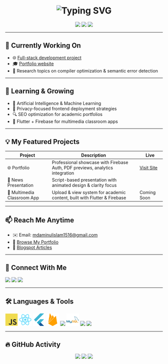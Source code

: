 <h1 align="center">
  <img src="https://readme-typing-svg.herokuapp.com?font=Fira+Code&size=28&duration=2500&pause=800&color=36BCF7&center=true&vCenter=true&width=600&lines=Hi+👋+I'm+Aminul+Islam;Frontend+Developer+from+Bangladesh;AI+%26+ML+Learner;Welcome+to+my+GitHub+Profile!" alt="Typing SVG" />
</h1>

<p align="center">
  <img src="https://img.shields.io/badge/Frontend-Developer-36BCF7?style=flat-square&logo=html5&logoColor=white" />
  <img src="https://img.shields.io/badge/AI%20Enthusiast-Machine%20Learning-green?style=flat-square&logo=python&logoColor=white" />
  <img src="https://img.shields.io/badge/Location-Bangladesh-ff69b4?style=flat-square&logo=google-maps" />
</p>

---

## 🔭 Currently Working On

- 🌐 [Full-stack development project](https://sylhet-tution.netlify.app/)
- 🎓 [Portfolio website](https://aminul-port.netlify.app/)
- 🧠 Research topics on compiler optimization & semantic error detection

---

## 🌱 Learning & Growing

- 📘 Artificial Intelligence & Machine Learning
- 🔐 Privacy-focused frontend deployment strategies
- 🔍 SEO optimization for academic portfolios
- 🔄 Flutter + Firebase for multimedia classroom apps

---

## 💡 My Featured Projects

| Project | Description | Live |
|--------|-------------|------|
| 🌐 Portfolio | Professional showcase with Firebase Auth, PDF previews, analytics integration | [Visit Site](https://aminul-port.netlify.app/) |
| 📰 News Presentation | Script-based presentation with animated design & clarity focus | |
| 📱 Multimedia Classroom App | Upload & view system for academic content, built with Flutter & Firebase | Coming Soon |

---

## 📫 Reach Me Anytime

- ✉️ Email: [mdaminulislam1516@gmail.com](mailto:mdaminulislam1516@gmail.com)
- 📄 [Browse My Portfolio](https://aminul-port.netlify.app/)
- 📝 [Blogspot Articles](https://amndjcjcn360.blogspot.com/?m=1)

---

## 📡 Connect With Me

<p align="left">
  <a href="mailto:mdaminulislam1516@gmail.com"><img src="https://img.shields.io/badge/Gmail-D14836?style=for-the-badge&logo=gmail&logoColor=white"/></a>
  <a href="https://github.com/aminul-port" target="_blank"><img src="https://img.shields.io/badge/GitHub-181717?style=for-the-badge&logo=github&logoColor=white"/></a>
  <a href="https://www.linkedin.com" target="_blank"><img src="https://img.shields.io/badge/LinkedIn-0077B5?style=for-the-badge&logo=linkedin&logoColor=white"/></a>
</p>

---

## 🛠️ Languages & Tools

<p align="left">
  <img src="https://raw.githubusercontent.com/devicons/devicon/master/icons/javascript/javascript-original.svg" width="40"/>
  <img src="https://raw.githubusercontent.com/devicons/devicon/master/icons/react/react-original.svg" width="40"/>
  <img src="https://raw.githubusercontent.com/devicons/devicon/master/icons/flutter/flutter-original.svg" width="40"/>
  <img src="https://raw.githubusercontent.com/devicons/devicon/master/icons/firebase/firebase-plain.svg" width="40"/>
  <img src="https://cdn.worldvectorlogo.com/logos/django.svg" width="40"/>
  <img src="https://raw.githubusercontent.com/devicons/devicon/master/icons/mysql/mysql-original-wordmark.svg" width="40"/>
  <img src="https://upload.wikimedia.org/wikipedia/commons/0/05/Scikit_learn_logo_small.svg" width="40"/>
  <img src="https://www.vectorlogo.zone/logos/adobe_illustrator/adobe_illustrator-icon.svg" width="40"/>
</p>

---

## 🔥 GitHub Activity

<p align="center">
  <img src="https://github-readme-stats.vercel.app/api?username=aminul-port&show_icons=true&theme=radical" width="450" />
  <img src="https://github-readme-streak-stats.herokuapp.com?user=aminul-port&theme=radical&hide_border=false" width="450" />
  <img src="https://github-readme-stats.vercel.app/api/top-langs/?username=aminul-port&layout=compact&theme=radical" width="450" />
</p>
